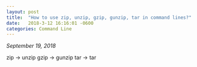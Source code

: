 ```yaml
---
layout: post
title:  "How to use zip, unzip, gzip, gunzip, tar in command lines?"
date:   2018-3-12 16:16:01 -0600
categories: Command Line
---
```


_September 19, 2018_

zip -> unzip
gzip -> gunzip
tar -> tar